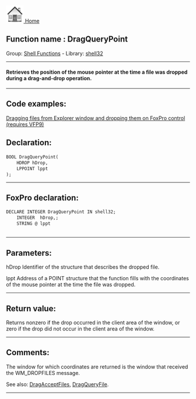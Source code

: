 [<img src="../../images/home.png"> Home ](https://github.com/VFPX/Win32API)  

## Function name : DragQueryPoint
Group: [Shell Functions](../../functions_group.md#Shell_Functions)  -  Library: [shell32](../../Libraries.md#shell32)  
***  


#### Retrieves the position of the mouse pointer at the time a file was dropped during a drag-and-drop operation.
***  


## Code examples:
[Dragging files from Explorer window and dropping them on FoxPro control (requires VFP9)](../../samples/sample_323.md)  

## Declaration:
```foxpro  
BOOL DragQueryPoint(
	HDROP hDrop,
	LPPOINT lppt
);  
```  
***  


## FoxPro declaration:
```foxpro  
DECLARE INTEGER DragQueryPoint IN shell32;
	INTEGER  hDrop,;
	STRING @ lppt
  
```  
***  


## Parameters:
hDrop
Identifier of the structure that describes the dropped file. 

lppt
Address of a POINT structure that the function fills with the coordinates of the mouse pointer at the time the file was dropped.   
***  


## Return value:
Returns nonzero if the drop occurred in the client area of the window, or zero if the drop did not occur in the client area of the window.   
***  


## Comments:
The window for which coordinates are returned is the window that received the WM_DROPFILES message.   
  
See also: [DragAcceptFiles](../user32/DragAcceptFiles.md), [DragQueryFile](../shell32/DragQueryFile.md).  
  
***  

